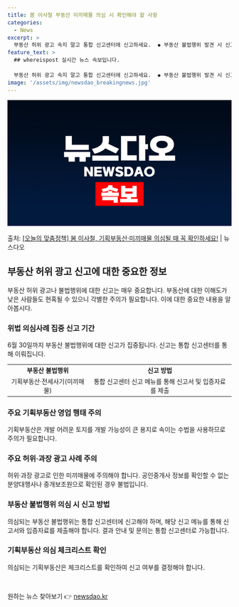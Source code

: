 ```yaml
---
title: 봄 이사철 부동산 미끼매물 의심 시 확인해야 할 사항
categories:
  - News
excerpt: >
  부동산 허위 광고 속지 말고 통합 신고센터에 신고하세요.  ◆ 부동산 불법행위 발견 시 신고하세요!  기획부…
feature_text: >
  ## whereispost 실시간 뉴스 속보입니다.

  부동산 허위 광고 속지 말고 통합 신고센터에 신고하세요.  ◆ 부동산 불법행위 발견 시 신고하세요!  기획부…
image: '/assets/img/newsdao_breakingnews.jpg'
---
```


![뉴스다오 속보](/assets/img/newsdao_breakingnews.jpg)

<p>출처: <a href="https://newsdao.kr/3579" rel="dofollow">[오늘의 맞춤정책] 봄 이사철, 기획부동산·미끼매물 의심될 때 꼭 확인하세요!</a> | 뉴스다오</p>

<h2 data-ke-size="size26">부동산 허위 광고 신고에 대한 중요한 정보</h2>
<p data-ke-size="size16">부동산 허위 광고나 불법행위에 대한 신고는 매우 중요합니다. 부동산에 대한 이해도가 낮은 사람들도 현혹될 수 있으니 각별한 주의가 필요합니다. 이에 대한 중요한 내용을 알아봅시다.</p>

<h3>위법 의심사례 집중 신고 기간</h3>
<p data-ke-size="size16">6월 30일까지 부동산 불법행위에 대한 신고가 집중됩니다. 신고는 통합 신고센터를 통해 이뤄집니다.</p>
<table>
  <tr>
    <td style="text-align: center; height: 17px;"><b>부동산 불법행위</b></td>
    <td style="text-align: center; height: 17px;"><b>신고 방법</b></td>
  </tr>
  <tr>
    <td style="text-align: center; height: 17px;">기획부동산·전세사기(미끼매물)</td>
    <td style="text-align: center; height: 17px;">통합 신고센터 신고 메뉴를 통해 신고서 및 입증자료를 제출</td>
  </tr>
</table>

<h3>주요 기획부동산 영업 행태 주의</h3>
<p data-ke-size="size16">기획부동산은 개발 어려운 토지를 개발 가능성이 큰 용지로 속이는 수법을 사용하므로 주의가 필요합니다.</p>

<h3>주요 허위·과장 광고 사례 주의</h3>
<p data-ke-size="size16">허위·과장 광고로 인한 미끼매물에 주의해야 합니다. 공인중개사 정보를 확인할 수 없는 분양대행사나 중개보조원으로 확인된 경우 불법입니다.</p>

<h3>부동산 불법행위 의심 시 신고 방법</h3>
<p data-ke-size="size16">의심되는 부동산 불법행위는 통합 신고센터에 신고해야 하며, 해당 신고 메뉴를 통해 신고서와 입증자료를 제출해야 합니다. 결과 안내 및 문의는 통합 신고센터로 가능합니다.</p>

<h3>기획부동산 의심 체크리스트 확인</h3>
<p data-ke-size="size16">의심되는 기획부동산은 체크리스트를 확인하여 신고 여부를 결정해야 합니다.</p>

<p data-ke-size="size16">&nbsp;</p> 

원하는 뉴스 찾아보기 👉 <a href="https://newsdao.kr" rel="dofollow">newsdao.kr</a>


